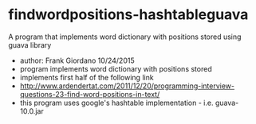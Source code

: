 # findwordpositions-hashtableguava
A program that implements word dictionary with positions stored using guava library

 * author: Frank Giordano 10/24/2015
 * program implements word dictionary with positions stored
 * implements first half of the following link
 * http://www.ardendertat.com/2011/12/20/programming-interview-questions-23-find-word-positions-in-text/
 * this program uses google's hashtable implementation - i.e. guava-10.0.jar

